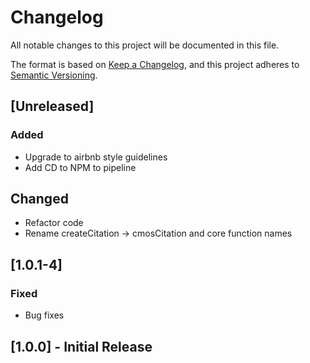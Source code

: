 # Changelog
All notable changes to this project will be documented in this file.

The format is based on [Keep a Changelog](https://keepachangelog.com/en/1.0.0/),
and this project adheres to [Semantic Versioning](https://semver.org/spec/v2.0.0.html).

## [Unreleased]
### Added
- Upgrade to airbnb style guidelines
- Add CD to NPM to pipeline

## Changed
- Refactor code
- Rename createCitation -> cmosCitation and core function names

## [1.0.1-4]
### Fixed
- Bug fixes

## [1.0.0] - Initial Release